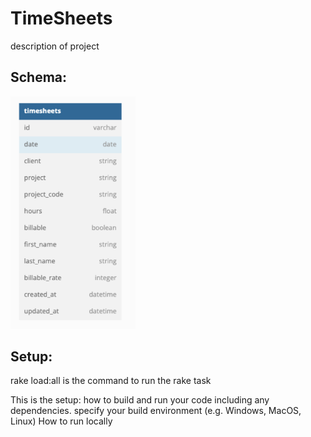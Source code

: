 # TimeSheets

description of project

## Schema: 

<img src="./app/assets/images/schema.jpg" alt="The schema of this project has one table that includes a column for the date, client, project, project code, hours, billable, first and last name, and rate." width="200" />

## Setup:

rake load:all is the command to run the rake task

This is the setup:
how to build and run your code including any dependencies.
specify your build environment (e.g. Windows, MacOS, Linux) 
How to run locally